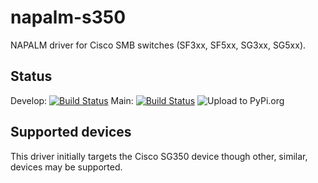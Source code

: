 # napalm-s350

 NAPALM driver for Cisco SMB switches (SF3xx, SF5xx, SG3xx, SG5xx).

## Status
Develop: [![Build Status](https://travis-ci.com/napalm-automation-community/napalm-s350.svg?branch=develop)](https://travis-ci.com/napalm-automation-community/napalm-s350)
Main: [![Build Status](https://travis-ci.com/napalm-automation-community/napalm-s350.svg?branch=master)](https://travis-ci.com/napalm-automation-community/napalm-s350)
![Upload to PyPi.org](https://github.com/napalm-automation-community/napalm-s350/workflows/Upload%20Python%20Package%20to%20PyPi.org/badge.svg?branch=master&event=release)

## Supported devices

This driver initially targets the Cisco SG350 device though other, similar, devices may
be supported.
